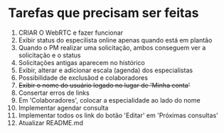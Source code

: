 # Tarefas que precisam ser feitas

1. CRIAR O WebRTC e fazer funcionar
1. Exibir status do especilista online apenas quando está em plantão
1. Quando o PM realizar uma solicitação, ambos conseguem ver a solicitação e o
status
1. Solicitações antigas aparecem no histórico
1. Exibir, alterar e adicionar escala (agenda) dos especialistas
1. Possibilidade de exclusãod e colaboradores
1. <s> Exibir o nome do usuário logado no lugar de 'Minha conta' </s>
1. Consertar erros de links
1. Em 'Colaboradores', colocar a especialidade ao lado do nome
1. Implementar agendar consulta
1. Implementar todos os link do botão 'Editar' em 'Próximas consultas'
1. Atualizar README.md
